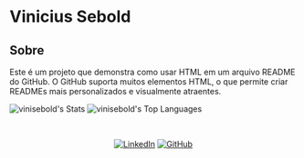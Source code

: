 # Vinicius Sebold

<div>
  <h2>Sobre</h2>
  <p>Este é um projeto que demonstra como usar HTML em um arquivo README do GitHub. O GitHub suporta muitos elementos HTML, o que permite criar READMEs mais personalizados e visualmente atraentes.</p>
</div>

![vinisebold's Stats](https://github-readme-stats.vercel.app/api?username=vinisebold&theme=dark&show_icons=true&hide_border=false&count_private=true)
![vinisebold's Top Languages](https://github-readme-stats.vercel.app/api/top-langs/?username=vinisebold&theme=dark&show_icons=true&hide_border=false&layout=compact)

<div align="center">
  <br>
  <p>
    <a href="https://www.linkedin.com/in/vinisebold"><img src="https://img.shields.io/badge/LinkedIn-0077B5?style=for-the-badge&logo=linkedin&logoColor=white" alt="LinkedIn"></a>
    <a href="https://github.com/vinisebold"><img src="https://img.shields.io/badge/GitHub-100000?style=for-the-badge&logo=github&logoColor=white" alt="GitHub"></a>
  </p>
</div>
